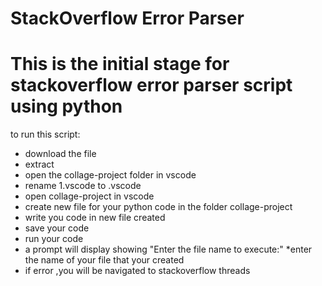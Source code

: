 # StackOverflow Error Parser

# This is the initial stage for stackoverflow  error parser script using python

to run this script:

* download the file
* extract
* open the collage-project folder in vscode
* rename 1.vscode to .vscode
* open  collage-project in vscode 
* create new file for your python code in the folder collage-project
* write you code in new file created
* save your code 
* run your code
* a prompt will display showing "Enter the file name to execute:" 
*enter the name of your file that your created 
* if error ,you will be navigated to stackoverflow threads

